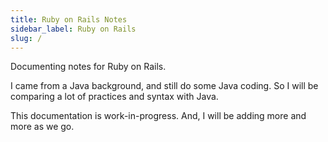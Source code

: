 ```yaml
---
title: Ruby on Rails Notes
sidebar_label: Ruby on Rails
slug: /
---
```


Documenting notes for Ruby on Rails.

I came from a Java background, and still do some Java coding. So I will be comparing a lot of practices and syntax with Java.

This documentation is work-in-progress. And, I will be adding more and more as we go.